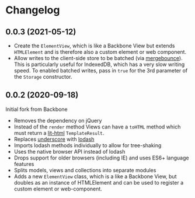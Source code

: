 # Changelog

## 0.0.3 (2021-05-12)

- Create the `ElementView`, which is like a Backbone View but extends
  `HTMLElement` and is therefore also a custom element or web component.
- Allow writes to the client-side store to be batched (via [mergebounce](https://github.com/conversejs/mergebounce)).
  This is particularly useful for IndexedDB, which has a very slow writing speed.
  To enabled batched writes, pass in `true` for the 3rd parameter of the
  `Storage` constructor.

## 0.0.2 (2020-09-18)

Initial fork from Backbone

- Removes the dependency on jQuery
- Instead of the `render` method Views can have a `toHTML` method which must return a
  [lit-html](https://lit-html.polymer-project.org/) `TemplateResult`.
- Replaces [underscore](http://underscorejs.org) with [lodash](https://lodash.com)
- Imports lodash methods individually to allow for tree-shaking
- Uses the native browser API instead of lodash
- Drops support for older browsers (including IE) and uses ES6+ language features
- Splits models, views and collections into separate modules
- Adds a new `ElementView` class, which is a like a Backbone View, but doubles
  as an instance of HTMLElement and can be used to register a custom element or
  web-component.
